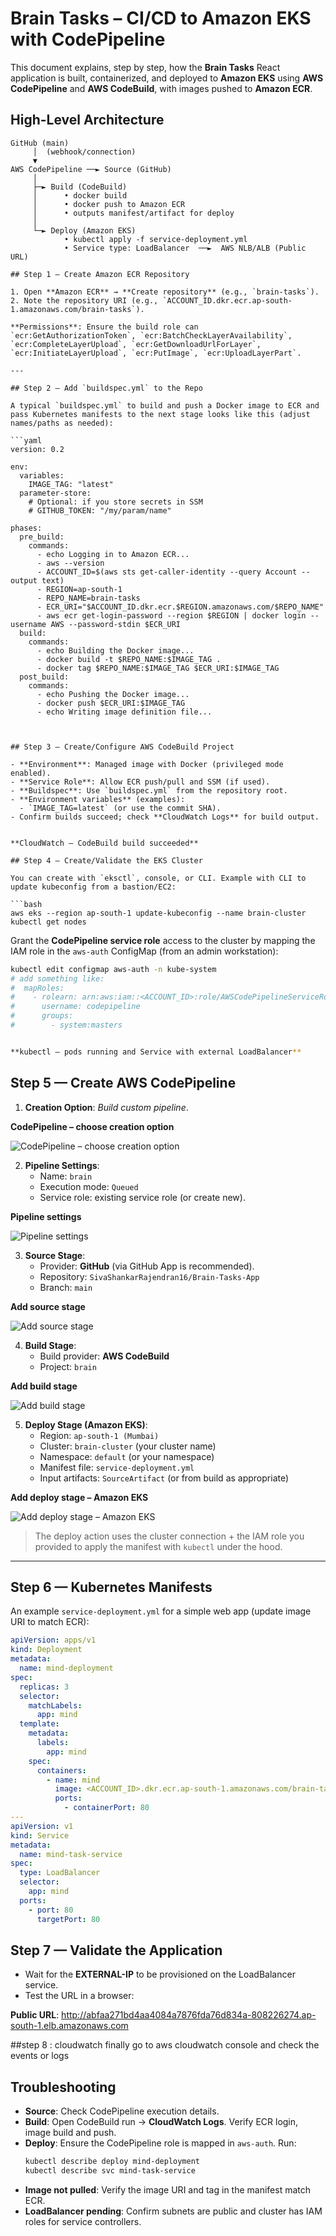 # Brain Tasks – CI/CD to Amazon EKS with CodePipeline

This document explains, step by step, how the **Brain Tasks** React application is built, containerized, and deployed to **Amazon EKS** using **AWS CodePipeline** and **AWS CodeBuild**, with images pushed to **Amazon ECR**.


## High-Level Architecture

```
GitHub (main)
     │  (webhook/connection)
     ▼
AWS CodePipeline ──► Source (GitHub)
     │
     ├─► Build (CodeBuild)
     │      • docker build
     │      • docker push to Amazon ECR
     │      • outputs manifest/artifact for deploy
     │
     └─► Deploy (Amazon EKS)
            • kubectl apply -f service-deployment.yml
            • Service type: LoadBalancer  ──►  AWS NLB/ALB (Public URL)

## Step 1 — Create Amazon ECR Repository

1. Open **Amazon ECR** → **Create repository** (e.g., `brain-tasks`).
2. Note the repository URI (e.g., `ACCOUNT_ID.dkr.ecr.ap-south-1.amazonaws.com/brain-tasks`).

**Permissions**: Ensure the build role can `ecr:GetAuthorizationToken`, `ecr:BatchCheckLayerAvailability`, `ecr:CompleteLayerUpload`, `ecr:GetDownloadUrlForLayer`, `ecr:InitiateLayerUpload`, `ecr:PutImage`, `ecr:UploadLayerPart`.

---

## Step 2 — Add `buildspec.yml` to the Repo

A typical `buildspec.yml` to build and push a Docker image to ECR and pass Kubernetes manifests to the next stage looks like this (adjust names/paths as needed):

```yaml
version: 0.2

env:
  variables:
    IMAGE_TAG: "latest"
  parameter-store:
    # Optional: if you store secrets in SSM
    # GITHUB_TOKEN: "/my/param/name"

phases:
  pre_build:
    commands:
      - echo Logging in to Amazon ECR...
      - aws --version
      - ACCOUNT_ID=$(aws sts get-caller-identity --query Account --output text)
      - REGION=ap-south-1
      - REPO_NAME=brain-tasks
      - ECR_URI="$ACCOUNT_ID.dkr.ecr.$REGION.amazonaws.com/$REPO_NAME"
      - aws ecr get-login-password --region $REGION | docker login --username AWS --password-stdin $ECR_URI
  build:
    commands:
      - echo Building the Docker image...
      - docker build -t $REPO_NAME:$IMAGE_TAG .
      - docker tag $REPO_NAME:$IMAGE_TAG $ECR_URI:$IMAGE_TAG
  post_build:
    commands:
      - echo Pushing the Docker image...
      - docker push $ECR_URI:$IMAGE_TAG
      - echo Writing image definition file...



## Step 3 — Create/Configure AWS CodeBuild Project

- **Environment**: Managed image with Docker (privileged mode enabled).
- **Service Role**: Allow ECR push/pull and SSM (if used).
- **Buildspec**: Use `buildspec.yml` from the repository root.
- **Environment variables** (examples):
  - `IMAGE_TAG=latest` (or use the commit SHA).
- Confirm builds succeed; check **CloudWatch Logs** for build output.


**CloudWatch – CodeBuild build succeeded**

## Step 4 — Create/Validate the EKS Cluster

You can create with `eksctl`, console, or CLI. Example with CLI to update kubeconfig from a bastion/EC2:

```bash
aws eks --region ap-south-1 update-kubeconfig --name brain-cluster
kubectl get nodes
```

Grant the **CodePipeline service role** access to the cluster by mapping the IAM role in the `aws-auth` ConfigMap (from an admin workstation):

```bash
kubectl edit configmap aws-auth -n kube-system
# add something like:
#  mapRoles:
#    - rolearn: arn:aws:iam::<ACCOUNT_ID>:role/AWSCodePipelineServiceRole-<suffix>
#      username: codepipeline
#      groups:
#        - system:masters


**kubectl – pods running and Service with external LoadBalancer**
```
## Step 5 — Create AWS CodePipeline

1. **Creation Option**: *Build custom pipeline*.

**CodePipeline – choose creation option**

![CodePipeline – choose creation option](<screenshots/Screenshot (429).png>)


2. **Pipeline Settings**:
   - Name: `brain`
   - Execution mode: `Queued`
   - Service role: existing service role (or create new).

**Pipeline settings**

![Pipeline settings](<screenshots/Screenshot (430).png>)


3. **Source Stage**:
   - Provider: **GitHub** (via GitHub App is recommended).
   - Repository: `SivaShankarRajendran16/Brain-Tasks-App`
   - Branch: `main`

**Add source stage**

![Add source stage](<screenshots/Screenshot (431).png>)


4. **Build Stage**:
   - Build provider: **AWS CodeBuild**
   - Project: `brain`

**Add build stage**

![Add build stage](<screenshots/Screenshot (432).png>)


5. **Deploy Stage (Amazon EKS)**:
   - Region: `ap-south-1 (Mumbai)`
   - Cluster: `brain-cluster` (your cluster name)
   - Namespace: `default` (or your namespace)
   - Manifest file: `service-deployment.yml`
   - Input artifacts: `SourceArtifact` (or from build as appropriate)

**Add deploy stage – Amazon EKS**

![Add deploy stage – Amazon EKS](<screenshots/Screenshot (433).png>)


> The deploy action uses the cluster connection + the IAM role you provided to apply the manifest with `kubectl` under the hood.

---

## Step 6 — Kubernetes Manifests

An example `service-deployment.yml` for a simple web app (update image URI to match ECR):

```yaml
apiVersion: apps/v1
kind: Deployment
metadata:
  name: mind-deployment
spec:
  replicas: 3
  selector:
    matchLabels:
      app: mind
  template:
    metadata:
      labels:
        app: mind
    spec:
      containers:
        - name: mind
          image: <ACCOUNT_ID>.dkr.ecr.ap-south-1.amazonaws.com/brain-tasks:latest
          ports:
            - containerPort: 80
---
apiVersion: v1
kind: Service
metadata:
  name: mind-task-service
spec:
  type: LoadBalancer
  selector:
    app: mind
  ports:
    - port: 80
      targetPort: 80
```

## Step 7 — Validate the Application

- Wait for the **EXTERNAL-IP** to be provisioned on the LoadBalancer service.
- Test the URL in a browser:

**Public URL**: http://abfaa271bd4aa4084a7876fda76d834a-808226274.ap-south-1.elb.amazonaws.com


##step 8 : cloudwatch
finally go to aws cloudwatch console and check the events or logs 


## Troubleshooting

- **Source**: Check CodePipeline execution details.
- **Build**: Open CodeBuild run → **CloudWatch Logs**. Verify ECR login, image build and push.
- **Deploy**: Ensure the CodePipeline role is mapped in `aws-auth`. Run:
  ```bash
  kubectl describe deploy mind-deployment
  kubectl describe svc mind-task-service
  ```
- **Image not pulled**: Verify the image URI and tag in the manifest match ECR.
- **LoadBalancer pending**: Confirm subnets are public and cluster has IAM roles for service controllers.
